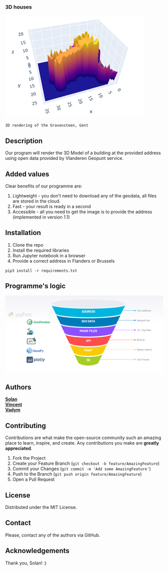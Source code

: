 ### 3D houses

![Demo](/assets/Castle_demo.png "overwiev")

    3D rendering of the Gravensteen, Gent


## Description 

Our program will render the 3D Model of a building at the provided address using open data provided by Vlanderen Geopunt service.

## Added values 

Clear benefits of our programme are:

1. Lightweight - you don't need to download any of the geodata, all files are stored in the cloud.
2. Fast - your result is ready in a second
3. Accessible - all you need to get the image is to provide the address (implemented in version 1.1)


## Installation 

1. Clone the repo
2. Install the required libraries
3. Run Jupyter notebook in a browser 
4. Provide a correct address in Flanders or Brussels

```
pip3 install -r requirements.txt
```

## Programme's logic

![Logic](/assets/Logic.png "overwiev")

## Authors 
<a href="https://github.com/delvsola"><strong>Solan</strong></a>  
<a href="https://github.com/VincentKervyn"><strong>Vincent</strong></a>  
<a href="https://github.com/nicesoul"><strong>Vadym</strong></a>  


<!-- CONTRIBUTING -->
## Contributing

Contributions are what make the open-source community such an amazing place to learn, inspire, and create. Any contributions you make are **greatly appreciated**.

1. Fork the Project
2. Create your Feature Branch (`git checkout -b feature/AmazingFeature`)
3. Commit your Changes (`git commit -m 'Add some AmazingFeature'`)
4. Push to the Branch (`git push origin feature/AmazingFeature`)
5. Open a Pull Request

<!-- LICENSE -->
## License
Distributed under the MIT License.

<!-- CONTACT -->
## Contact
Please, contact any of the authors via GitHub.

## Acknowledgements
Thank you, Solan! :)
